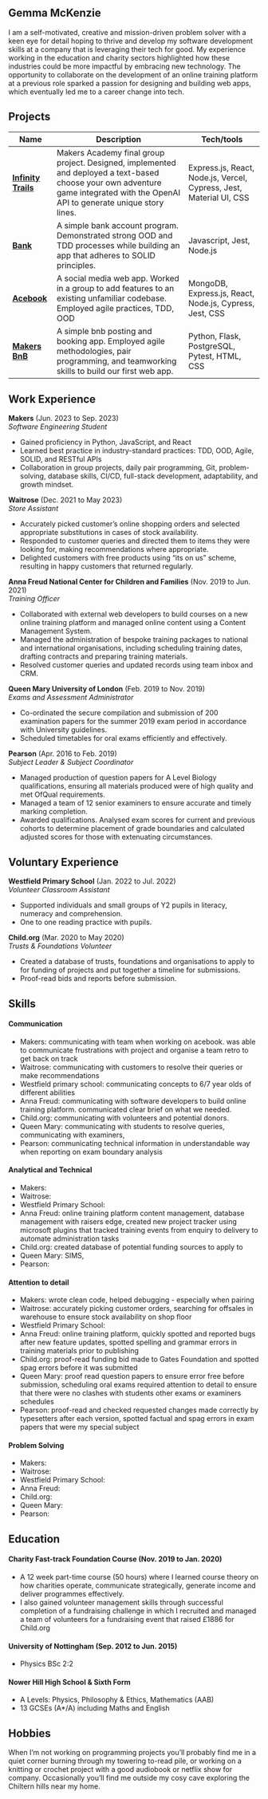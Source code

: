 ## Gemma McKenzie

I am a self-motivated, creative and mission-driven problem solver with a keen eye for detail hoping to thrive and develop my software development skills at a company that is leveraging their tech for good. My experience working in the education and charity sectors highlighted how these industries could be more impactful by embracing new technology. The opportunity to collaborate on the development of an online training platform at a previous role sparked a passion for designing and building web apps, which eventually led me to a career change into tech.

## Projects

| Name                                                                                | Description                                                                                                                                                                       | Tech/tools                                                          |
| ----------------------------------------------------------------------------------- | --------------------------------------------------------------------------------------------------------------------------------------------------------------------------------- | ------------------------------------------------------------------- |
| **[Infinity Trails](https://github.com/claudiaacchurch/choose-your-adventure.git)** | Makers Academy final group project. Designed, implemented and deployed a text-based choose your own adventure game integrated with the OpenAI API to generate unique story lines. | Express.js, React, Node.js, Vercel, Cypress, Jest, Material UI, CSS |
| **[Bank](https://github.com/gmckz/bank.git)**                                       | A simple bank account program. Demonstrated strong OOD and TDD processes while building an app that adheres to SOLID principles.                                                  | Javascript, Jest, Node.js                                           |
| **[Acebook](https://github.com/FahimIslam2410/acebook-mern-water.git)**             | A social media web app. Worked in a group to add features to an existing unfamiliar codebase. Employed agile practices, TDD, OOD                                                  | MongoDB, Express.js, React, Node.js, Cypress, Jest, CSS             |
| **[Makers BnB](https://github.com/FahimIslam2410/HFB-makersbnb.git)**               | A simple bnb posting and booking app. Employed agile methodologies, pair programming, and teamworking skills to build our first web app.                                          | Python, Flask, PostgreSQL, Pytest, HTML, CSS                        |

## Work Experience

**Makers** (Jun. 2023 to Sep. 2023)  
_Software Engineering Student_

-   Gained proficiency in Python, JavaScript, and React
-   Learned best practice in industry-standard practices: TDD, OOD, Agile, SOLID, and RESTful APIs
-   Collaboration in group projects, daily pair programming, Git, problem-solving, database skills, CI/CD, full-stack development, adaptability, and growth mindset.

**Waitrose** (Dec. 2021 to May 2023)  
_Store Assistant_

-   Accurately picked customer’s online shopping orders and selected appropriate substitutions in cases of stock availability.
-   Responded to customer queries and directed them to items they were looking for, making recommendations where appropriate.
-   Delighted customers with free products using “its on us” scheme, resulting in happy customers that returned regularly.

**Anna Freud National Center for Children and Families** (Nov. 2019 to Jun. 2021)  
_Training Officer_

-   Collaborated with external web developers to build courses on a new online training platform and managed online content using a Content Management System.
-   Managed the administration of bespoke training packages to national and international organisations, including scheduling training dates, drafting contracts and preparing training materials.
-   Resolved customer queries and updated records using team inbox and CRM.

**Queen Mary University of London** (Feb. 2019 to Nov. 2019)  
_Exams and Assessment Administrator_

-   Co-ordinated the secure compilation and submission of 200 examination papers for the summer 2019 exam period in accordance with University guidelines.
-   Scheduled timetables for oral exams efficiently and effectively.

**Pearson** (Apr. 2016 to Feb. 2019)  
_Subject Leader & Subject Coordinator_

-   Managed production of question papers for A Level Biology qualifications, ensuring all materials produced were of high quality and met OfQual requirements.
-   Managed a team of 12 senior examiners to ensure accurate and timely marking completion.
-   Awarded qualifications. Analysed exam scores for current and previous cohorts to determine placement of grade boundaries and calculated adjusted scores for those with extenuating circumstances.

## Voluntary Experience

**Westfield Primary School** (Jan. 2022 to Jul. 2022)  
_Volunteer Classroom Assistant_

-   Supported individuals and small groups of Y2 pupils in literacy, numeracy and comprehension.
-   One to one reading practice with pupils.

**Child.org** (Mar. 2020 to May 2020)  
_Trusts & Foundations Volunteer_

-   Created a database of trusts, foundations and organisations to apply to for funding of projects and put together a timeline for submissions.
-   Proof-read bids and reports before submission.

## Skills

#### Communication

-   Makers: communicating with team when working on acebook. was able to communicate frustrations with project and organise a team retro to get back on track
-   Waitrose: communicating with customers to resolve their queries or make recommendations
-   Westfield primary school: communicating concepts to 6/7 year olds of different abilities
-   Anna Freud: communicating with software developers to build online training platform. communicated clear brief on what we needed.
-   Child.org: communicating with volunteers and potential donors.
-   Queen Mary: communicating with students to resolve queries, communicating with examiners,
-   Pearson: communicating technical information in understandable way when reporting on exam boundary analysis

#### Analytical and Technical

-   Makers:
-   Waitrose:
-   Westfield Primary School:
-   Anna Freud: online training platform content management, database management with raisers edge, created new project tracker using microsoft plugins that tracked training events from enquiry to delivery to automate administration tasks
-   Child.org: created database of potential funding sources to apply to
-   Queen Mary: SIMS,
-   Pearson:

#### Attention to detail

-   Makers: wrote clean code, helped debugging - especially when pairing
-   Waitrose: accurately picking customer orders, searching for offsales in warehouse to ensure stock availability on shop floor
-   Westfield Primary School:
-   Anna Freud: online training platform, quickly spotted and reported bugs after new feature updates, spotted spelling and grammar errors in training materials prior to publishing
-   Child.org: proof-read funding bid made to Gates Foundation and spotted spag errors before it was submitted
-   Queen Mary: proof read question papers to ensure error free before submission, scheduling oral exams required attention to detail to ensure that there were no clashes with students other exams or examiners schedules
-   Pearson: proof-read and checked requested changes made correctly by typesetters after each version, spotted factual and spag errors in exam papers that were my special subject

#### Problem Solving

-   Makers:
-   Waitrose:
-   Westfield Primary School:
-   Anna Freud:
-   Child.org:
-   Queen Mary:
-   Pearson:

## Education

#### Charity Fast-track Foundation Course (Nov. 2019 to Jan. 2020)

-   A 12 week part-time course (50 hours) where I learned course theory on how charities operate, communicate strategically, generate income and deliver programmes effectively.
-   I also gained volunteer management skills through successful completion of a fundraising challenge in which I recruited and managed a team of volunteers for a fundraising event that raised £1886 for Child.org

#### University of Nottingham (Sep. 2012 to Jun. 2015)

-   Physics BSc 2:2

#### Nower Hill High School & Sixth Form

-   A Levels: Physics, Philosophy & Ethics, Mathematics (AAB)
-   13 GCSEs (A\*/A) including Maths and English

## Hobbies

When I’m not working on programming projects you’ll probably find me in a quiet corner burning through my towering to-read pile, or working on a knitting or crochet project with a good audiobook or netflix show for company. Occasionally you’ll find me outside my cosy cave exploring the Chiltern hills near my home.
